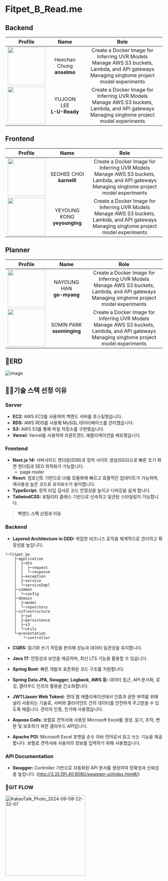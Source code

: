# Fitpet_B_Read.me

## Backend

| Profile | Name | Role |
| :---: | :---: | :---: |
| <a href="https://github.com/anselmo228"><img src="https://avatars.githubusercontent.com/u/24919880?v=4" height="120px"></a> | Heechan Chung <br> **anselmo**| Create a Docker Image for Inferring UVR Models <br> Manage AWS S3 buckets, Lambda, and API gateways <br> Managing singtome project model experiments|
| <a href="https://github.com/L-U-Ready"><img src="https://avatars.githubusercontent.com/u/123285545?v=4" height="120px"></a> | YUJOON LEE <br> **L-U-Ready**| Create a Docker Image for Inferring UVR Models <br> Manage AWS S3 buckets, Lambda, and API gateways <br> Managing singtome project model experiments|

## Frontend

| Profile | Name | Role |
| :---: | :---: | :---: |
| <a href="https://github.com/karnelll"><img src="https://avatars.githubusercontent.com/u/165611407?v=4" height="120px"></a> | SEOHEE CHOI <br> **karnelll**| Create a Docker Image for Inferring UVR Models <br> Manage AWS S3 buckets, Lambda, and API gateways <br> Managing singtome project model experiments|
| <a href="https://github.com/yeyounging"><img src="https://avatars.githubusercontent.com/u/133792082?v=4" height="120px"></a> | YEYOUNG KONG <br> **yeyounging**| Create a Docker Image for Inferring UVR Models <br> Manage AWS S3 buckets, Lambda, and API gateways <br> Managing singtome project model experiments|

## Planner

| Profile | Name | Role |
| :---: | :---: | :---: |
| <a href="https://github.com/go-myang"><img src="https://avatars.githubusercontent.com/u/175245394?v=4" height="120px"></a> | NAYOUNG HAN <br> **go-myang**| Create a Docker Image for Inferring UVR Models <br> Manage AWS S3 buckets, Lambda, and API gateways <br> Managing singtome project model experiments|
| <a href="https://github.com/ssominging"><img src="https://avatars.githubusercontent.com/u/180842955?v=4" height="120px"></a> | SOMIN PARK <br> **ssominging**| Create a Docker Image for Inferring UVR Models <br> Manage AWS S3 buckets, Lambda, and API gateways <br> Managing singtome project model experiments|


## 🛅ERD
![image](https://github.com/user-attachments/assets/04c55ae8-09d6-4a50-aeb2-ce806cb29bef)


## 🧑‍🔧기술 스택 선정 이유

### **Server**
- **EC2:** AWS EC2를 사용하여 백엔드 서버를 호스팅했습니다.
- **RDS:** AWS RDS를 사용해 MySQL 데이터베이스를 관리했습니다.
- **S3:** AWS S3를 통해 파일 저장소를 구현했습니다.
- **Vercel:** Vercel을 사용하여 프론트엔드 애플리케이션을 배포했습니다.

### **Frontend**

- **Next.js 14:** 서버사이드 렌더링(SSR)과 정적 사이트 생성(SSG)으로 빠른 초기 화면 렌더링과 SEO 최적화가 가능합니다.
    - page router
- **React:** 컴포넌트 기반으로 UI를 모듈화해 빠르고 효율적인 업데이트가 가능하며, 재사용성 높은 코드로 유지보수가 용이합니다.
- **TypeScript:** 정적 타입 검사로 코드 안정성을 높이고 디버깅을 쉽게 합니다.
- **TailwindCSS:** 유틸리티 클래스 기반으로 신속하고 일관된 스타일링이 가능합니다.

> **백엔드 스택 선정과 이유**

### **Backend**

- **Layered Architecture in DDD:** 복잡한 비즈니스 로직을 체계적으로 관리하고 확장성을 높입니다.

```
└─fitpet_be
    ├─application
    │  ├─dto
    │  │  ├─request
    │  │  └─response
    │  ├─exception
    │  ├─service
    │  └─serviceImpl
    ├─common
    │  └─config
    ├─domain
    │  ├─model
    │  └─repository
    ├─infrastructure
    │  ├─jwt
    │  ├─persistence
    │  ├─s3
    │  └─utils
    └─presentation
        └─controller
```
- **CQRS:** 읽기와 쓰기 작업을 분리해 성능과 데이터 일관성을 유지합니다.
- **Java 17:** 안정성과 보안을 제공하며, 최신 LTS 기능을 활용할 수 있습니다.
- **Spring Boot:** 빠른 개발과 표준화된 코드 구조를 지원합니다.
- **Spring Data JPA, Swagger, Logback, AWS 등:** 데이터 접근, API 문서화, 로깅, 클라우드 인프라 활용을 간소화합니다.

- **JWT(Jason Web Token)**: 현대 웹 애플리케이션에서 인증과 권한 부여를 위해 널리 사용되는 기술로, 서버와 클라이언트 간의 데이터를 안전하게 주고받을 수 있도록 해줍니다. 관리자 인증, 인가에 사용했습니다.
- **Aspose.Cells**: 보험료 견적서에 사용된 Microsoft Excel를 생성, 읽기, 조작, 변환 및 보호하기 위한 클라우드 API입니다.
- **Apache POI**: Microsoft Excel 포맷을 순수 자바 언어로서 읽고 쓰는 기능을 제공합니다. 보험료 견적서에 사용자의 정보를 입력하기 위해 사용했습니다.

### **API Documentation**

- **Swagger:** Controller 기반으로 자동화된 API 문서를 생성하여 정확성과 신뢰성을 높입니다. (http://3.35.191.40:8080/swagger-ui/index.html#/)

### **GIT FLOW**
<img width="256" alt="KakaoTalk_Photo_2024-09-08-22-32-07" src="https://github.com/user-attachments/assets/b9c35b22-0473-4e10-acc7-bae9caf36516">

